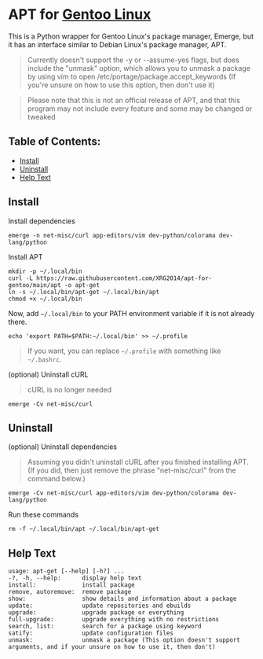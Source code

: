# APT for [Gentoo Linux](https://gentoo.org/)
This is a Python wrapper for Gentoo Linux's package manager, Emerge, but it has an interface similar to Debian Linux's package manager, APT. 

> Currently doesn't support the -y or --assume-yes flags, but does include the "unmask" option, which allows you to unmask a package by using vim to open /etc/portage/package.accept_keywords (If you're unsure on how to use this option, then don't use it) 

> Please note that this is not an official release of APT, and that this program may not include every feature and some may be changed or tweaked

## Table of Contents:

- [Install](/#install)
- [Uninstall](/#uninstall)
- [Help Text](/#help-text)

## Install

Install dependencies

```
emerge -n net-misc/curl app-editors/vim dev-python/colorama dev-lang/python
```

Install APT

```
mkdir -p ~/.local/bin
curl -L https://raw.githubusercontent.com/XRG2014/apt-for-gentoo/main/apt -o apt-get
ln -s ~/.local/bin/apt-get ~/.local/bin/apt
chmod +x ~/.local/bin
```

Now, add ```~/.local/bin``` to your PATH environment variable if it is not already there.
```
echo 'export PATH=$PATH:~/.local/bin' >> ~/.profile
```

> If you want, you can replace ```~/.profile``` with something like ```~/.bashrc```.

(optional) Uninstall cURL

> cURL is no longer needed

```
emerge -Cv net-misc/curl
```

## Uninstall

(optional) Uninstall dependencies

> Assuming you didn't uninstall cURL after you finished installing APT. (If you did, then just remove the phrase "net-misc/curl" from the command below.) 

```
emerge -Cv net-misc/curl app-editors/vim dev-python/colorama dev-lang/python
```

Run these commands

```
rm -f ~/.local/bin/apt ~/.local/bin/apt-get
```

## Help Text

```
usage: apt-get [--help] [-h?] ...
-?, -h, --help:      display help text
install:             install package
remove, autoremove:  remove package
show:                show details and information about a package
update:              update repositories and ebuilds
upgrade:             upgrade package or everything
full-upgrade:        upgrade everything with no restrictions
search, list:        search for a package using keyword
satify:              update configuration files
unmask:              unmask a package (This option doesn't support arguments, and if your unsure on how to use it, then don't)
```
